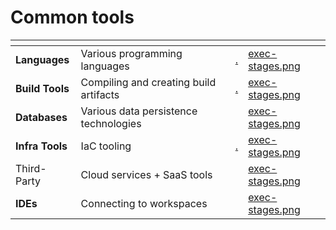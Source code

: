 # Common tools



<table data-view="cards"><thead><tr><th></th><th></th><th data-hidden data-card-target data-type="content-ref"></th><th data-hidden data-card-cover data-type="files"></th></tr></thead><tbody><tr><td><strong>Languages</strong></td><td>Various programming languages</td><td><a href="./">.</a></td><td><a href="../../.gitbook/assets/exec-stages.png">exec-stages.png</a></td></tr><tr><td><strong>Build Tools</strong></td><td>Compiling and creating build artifacts</td><td><a href="./">.</a></td><td><a href="../../.gitbook/assets/exec-stages.png">exec-stages.png</a></td></tr><tr><td><strong>Databases</strong></td><td>Various data persistence technologies</td><td></td><td><a href="../../.gitbook/assets/exec-stages.png">exec-stages.png</a></td></tr><tr><td><strong>Infra Tools</strong></td><td>IaC tooling</td><td><a href="./">.</a></td><td><a href="../../.gitbook/assets/exec-stages.png">exec-stages.png</a></td></tr><tr><td>Third-Party</td><td>Cloud services + SaaS tools</td><td></td><td><a href="../../.gitbook/assets/exec-stages.png">exec-stages.png</a></td></tr><tr><td><strong>IDEs</strong></td><td>Connecting to workspaces</td><td></td><td><a href="../../.gitbook/assets/exec-stages.png">exec-stages.png</a></td></tr></tbody></table>
